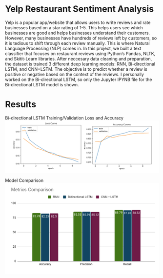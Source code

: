 # Yelp Restaurant Sentiment Analysis

Yelp is a popular app/website that allows users to write reviews and rate businesses based on a star rating of 1-5.  This helps users see which businesses are good and helps businesses understand their customers. However, many businesses have hundreds of reviews left by customers, so it is tedious to shift through each review manually. This is where Natural Language Processing (NLP) comes in. In this project, we built a text classifier that focuses on restaurant reviews using Python’s Pandas, NLTK, and Skitit-Learn libraries.  After neccesary data cleaning and preparation, the dataset is trained 3 different deep learning models: RNN, Bi-directional LSTM, and CNN+LSTM.  The objective is to predict whether a review is positive or negative based on the context of the reviews. I personally worked on the Bi-directional LSTM, so only the Jupyter IPYNB file for the Bi-directional LSTM model is shown.  

# Results 

Bi-directional LSTM Training/Validation Loss and Accuracy
![alt text](https://github.com/kristienguyen100/Yelp_NLP_Restaurants/blob/main/Pics/Bi-directional%20LSTM%20result.png)

Model Comparison
![alt text](https://github.com/kristienguyen100/Yelp_NLP_Restaurants/blob/main/Pics/Model%20Comparison.png)
